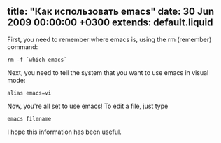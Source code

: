 title: "Как использовать emacs"
date: 30 Jun 2009 00:00:00 +0300
extends: default.liquid
---
First, you need to remember where emacs is, using the rm (remember) command:

    rm -f `which emacs`

Next, you need to tell the system that you want to use emacs in visual mode:

    alias emacs=vi

Now, you're all set to use emacs! To edit a file, just type

    emacs filename

I hope this information has been useful.
